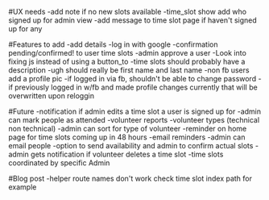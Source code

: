 
#UX needs
  -add note if no new slots available
  -time_slot show add who signed up for admin view
  -add message to time slot page if haven't signed up for any

#Features to add
  -add details
  -log in with google
  -confirmation pending/confirmed! to user time slots
  -admin approve a user
  -Look into fixing js instead of using a button_to
  -time slots should probably have a description
  -ugh should really be first name and last name
  -non fb users add a profile pic
  -if logged in via fb, shouldn't be able to change password
  -if previously logged in w/fb and made profile changes currently that will be overwritten upon reloggin

#Future
  -notification if admin edits a time slot a user is signed up for
  -admin can mark people as attended
  -volunteer reports
  -volunteer types (technical non technical)
  -admin can sort for type of volunteer
  -reminder on home page for time slots coming up in 48 hours
  -email reminders
  -admin can email people
  -option to send availability and admin to confirm actual slots
  -admin gets notification if volunteer deletes a time slot
  -time slots coordinated by specific Admin

#Blog post
  -helper route names don't work check time slot index path for example

